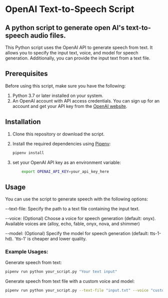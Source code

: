 
# OpenAI Text-to-Speech Script

## A python script to generate open AI's text-to-speech audio files.

This Python script uses the OpenAI API to generate speech from text. It allows you to specify the input text, voice, and model for speech generation. Additionally, you can provide the input text from a text file.

## Prerequisites

Before using this script, make sure you have the following:

1. Python 3.7 or later installed on your system.
2. An OpenAI account with API access credentials. You can sign up for an account and get your API key from the [OpenAI website](https://beta.openai.com/).

## Installation

1. Clone this repository or download the script.

2. Install the required dependencies using [Pipenv](https://pipenv.pypa.io/en/latest/):

   ```bash
   pipenv install

3. set your OpenAI API key as an environment variable:

    ```bash
        export OPENAI_API_KEY=your_api_key_here
    ```

## Usage

You can use the script to generate speech with the following options:

--text-file: Specify the path to a text file containing the input text.

--voice: (Optional) Choose a voice for speech generation (default: onyx). Available voices are (alloy, echo, fable, onyx, nova, and shimmer)

--model: (Optional) Specify the model for speech generation (default: tts-1-hd). 'tts-1' is cheaper and lower quality.

### Example Usages:

Generate speech from text:

```bash
pipenv run python your_script.py "Your text input"
```

Generate speech from text file with a custom voice and model:

```bash
pipenv run python your_script.py --text-file "input.txt" --voice "custom_voice" --model "custom_model"
```